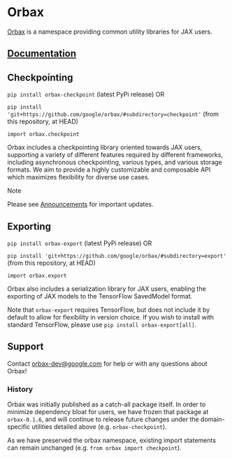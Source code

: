 # Orbax

[Orbax](https://orbax.readthedocs.io/en/latest/) is a
namespace providing common utility libraries for JAX users.

## [Documentation](https://orbax.readthedocs.io/en/latest/)

## Checkpointing

`pip install orbax-checkpoint` (latest PyPi release) OR

`pip install 'git+https://github.com/google/orbax/#subdirectory=checkpoint'` (from this repository, at HEAD)

`import orbax.checkpoint`

Orbax includes a checkpointing library oriented towards JAX users, supporting a
variety of different features required by different frameworks, including
asynchronous checkpointing, various types, and various storage formats.
We aim to provide a highly customizable and composable API which maximizes
flexibility for diverse use cases.

> [!NOTE]
> Please see [Announcements](https://orbax.readthedocs.io/en/latest/orbax_checkpoint_announcements.html) for important updates.


## Exporting

`pip install orbax-export` (latest PyPi release) OR

`pip install 'git+https://github.com/google/orbax/#subdirectory=export'` (from this repository, at HEAD)

`import orbax.export`

Orbax also includes a serialization library for JAX users, enabling the exporting of JAX models to the TensorFlow SavedModel format.

Note that `orbax-export` requires TensorFlow, but does not include it by default to allow for flexibility in version choice. If you wish to install with standard TensorFlow, please use `pip install orbax-export[all]`.


## Support

Contact orbax-dev@google.com for help or with any questions about Orbax!

### History

Orbax was initially published as a catch-all package itself. In order to minimize dependency bloat for users, we have frozen that package at `orbax-0.1.6`, and will continue to release future changes under the domain-specific utilities detailed above (e.g. `orbax-checkpoint`). 

As we have preserved the orbax namespace, existing import statements can remain unchanged (e.g. `from orbax import checkpoint`).
